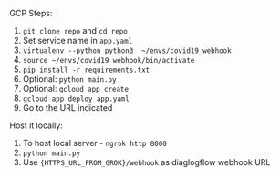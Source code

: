 

GCP Steps:  
1. `git clone repo` and `cd repo`
2. Set service name in `app.yaml`
3. `virtualenv --python python3  ~/envs/covid19_webhook`
4. `source ~/envs/covid19_webhook/bin/activate`
5. `pip install -r requirements.txt`
6. Optional: `python main.py`
7. Optional: `gcloud app create`
8. `gcloud app deploy app.yaml`
9. Go to the URL indicated

Host it locally:

1. To host local server - `ngrok http 8000`
2. `python main.py`
3. Use `{HTTPS_URL_FROM_GROK}/webhook` as diaglogflow webhook URL
